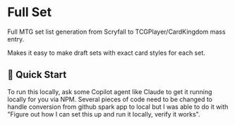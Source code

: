 # Full Set

Full MTG set list generation from Scryfall to TCGPlayer/CardKingdom mass entry.

Makes it easy to make draft sets with exact card styles for each set.

## 🚀 Quick Start

To run this locally, ask some Copilot agent like Claude to get it running locally for you via NPM.
Several pieces of code need to be changed to handle conversion from github spark app to local but I was able to do it with "Figure out how I can set this up and run it locally, verify it works".
